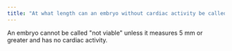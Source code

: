 ```yaml
---
title: "At what length can an embryo without cardiac activity be called non-viable?"
---
```

An embryo cannot be called &quot;not viable&quot; unless it measures 5 mm or greater and has no cardiac activity.

